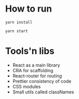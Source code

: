 # How to run

`yarn install`

`yarn start`

# Tools'n libs

- React as a main library
- CRA for scaffolding
- React-router for routing
- Prettier consistency of code
- CSS modules
- Small utils called classNames
